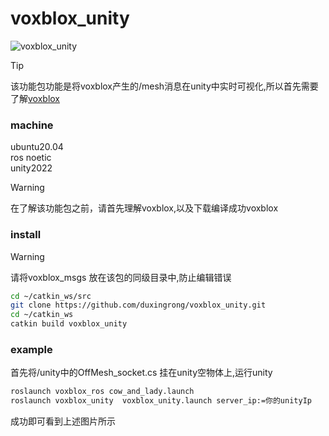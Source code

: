 # voxblox_unity

![voxblox_unity](show.gif)

> [!TIP]
> 该功能包功能是将voxblox产生的/mesh消息在unity中实时可视化,所以首先需要了解[voxblox](https://github.com/ethz-asl/voxblox) 


### machine
ubuntu20.04<br>
ros noetic<br>
unity2022<br>

> [!WARNING]
> 在了解该功能包之前，请首先理解voxblox,以及下载编译成功voxblox


### install 
> [!WARNING]
> 请将voxblox_msgs  放在该包的同级目录中,防止编辑错误
```bash
cd ~/catkin_ws/src
git clone https://github.com/duxingrong/voxblox_unity.git
cd ~/catkin_ws
catkin build voxblox_unity
```


### example
首先将/unity中的OffMesh_socket.cs 挂在unity空物体上,运行unity
```bash
roslaunch voxblox_ros cow_and_lady.launch
roslaunch voxblox_unity  voxblox_unity.launch server_ip:=你的unityIp
```

成功即可看到上述图片所示




